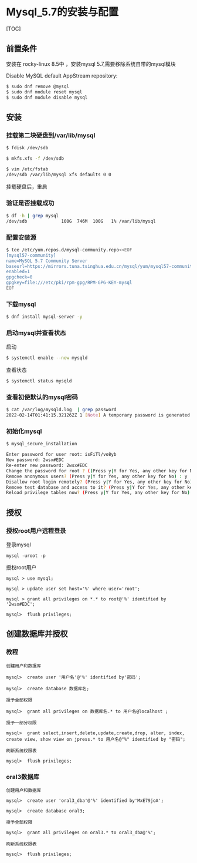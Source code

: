 # Mysql_5.7的安装与配置

[TOC]

## 前置条件

安装在 rocky-linux 8.5中 ，安装mysql 5.7,需要移除系统自带的mysql模块

Disable MySQL default AppStream repository:

```bash
$ sudo dnf remove @mysql
$ sudo dnf module reset mysql
$ sudo dnf module disable mysql
```

## 安装

### 挂载第二块硬盘到/var/lib/mysql

```bash
$ fdisk /dev/sdb

$ mkfs.xfs -f /dev/sdb

$ vim /etc/fstab
/dev/sdb /var/lib/mysql xfs defaults 0 0
```

挂载硬盘后，重启

### 验证是否挂载成功

```bash
$ df -h | grep mysql
/dev/sdb             100G  746M  100G   1% /var/lib/mysql
```

### 配置安装源

```bash
$ tee /etc/yum.repos.d/mysql-community.repo<<EOF
[mysql57-community]
name=MySQL 5.7 Community Server
baseurl=https://mirrors.tuna.tsinghua.edu.cn/mysql/yum/mysql57-community-el7/
enabled=1
gpgcheck=0
gpgkey=file:///etc/pki/rpm-gpg/RPM-GPG-KEY-mysql
EOF
```

### 下载mysql

```bash
$ dnf install mysql-server -y 
```

### 启动mysql并查看状态

启动

```bash
$ systemctl enable --now mysqld
```

查看状态

```bash
$ systemctl status mysqld
```

### 查看初使默认的mysql密码

```bash
$ cat /var/log/mysqld.log  | grep password
2022-02-14T01:41:15.321262Z 1 [Note] A temporary password is generated for root@localhost: isFiTl/vo8yb
```

### 初始化mysql

```bash
$ mysql_secure_installation

Enter password for user root: isFiTl/vo8yb
New password: 2wsx#EDC
Re-enter new password: 2wsx#EDC
Change the password for root ? ((Press y|Y for Yes, any other key for No) : n
Remove anonymous users? (Press y|Y for Yes, any other key for No) : y
Disallow root login remotely? (Press y|Y for Yes, any other key for No) : n
Remove test database and access to it? (Press y|Y for Yes, any other key for No) : y
Reload privilege tables now? (Press y|Y for Yes, any other key for No) : y
```

## 授权

### 授权root用户远程登录

登录mysql

```
mysql -uroot -p
```

授权root用户

```mysql
mysql > use mysql;

mysql > update user set host='%' where user='root';

mysql > grant all privileges on *.* to root@'%' identified by '2wsx#EDC';

mysql>  flush privileges;
```

## 创建数据库并授权

### 教程

```mysql
创建用户和数据库

mysql>  create user '用户名'@'%' identified by'密码';

mysql>  create database 数据库名;

授予全部权限

mysql>  grant all privileges on 数据库名.* to 用户名@localhost ;

授予一部分权限

mysql>  grant select,insert,delete,update,create,drop, alter, index, create view, show view on jpress.* to 用户名@"%" identified by "密码";

刷新系统权限表

mysql>  flush privileges;
```

### oral3数据库

```mysql
创建用户和数据库

mysql>  create user 'oral3_dba'@'%' identified by'MxE79joA';

mysql>  create database oral3;

授予全部权限

mysql>  grant all privileges on oral3.* to oral3_dba@'%';

刷新系统权限表

mysql>  flush privileges;
```

